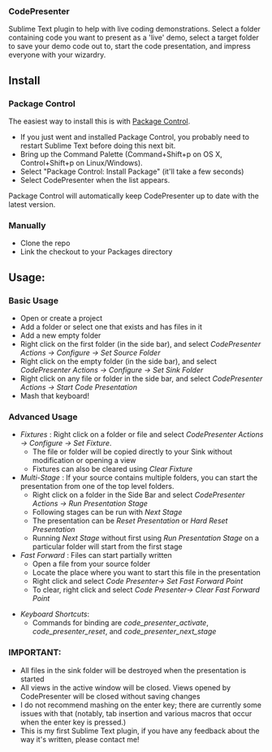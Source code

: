 ### CodePresenter

Sublime Text plugin to help with live coding demonstrations. Select a folder 
containing code you want to present as a 'live' demo, select a target folder to
save your demo code out to, start the code presentation, and impress everyone
with your wizardry.

## Install

### Package Control

The easiest way to install this is with [Package Control](http://wbond.net/sublime\_packages/package\_control).

 * If you just went and installed Package Control, you probably need to restart Sublime Text before doing this next bit.
 * Bring up the Command Palette (Command+Shift+p on OS X, Control+Shift+p on Linux/Windows).
 * Select "Package Control: Install Package" (it'll take a few seconds)
 * Select CodePresenter when the list appears.

Package Control will automatically keep CodePresenter up to date with the latest version.

### Manually
 * Clone the repo
 * Link the checkout to your Packages directory


## Usage:

### Basic Usage
  * Open or create a project
  * Add a folder or select one that exists and has files in it
  * Add a new empty folder
  * Right click on the first folder (in the side bar), and select
        *CodePresenter Actions -> Configure -> Set Source Folder*
  * Right click on the empty folder (in the side bar), and select
        *CodePresenter Actions -> Configure -> Set Sink Folder*
  * Right click on any file or folder in the side bar, and select
        *CodePresenter Actions -> Start Code Presentation*
  * Mash that keyboard!
  
### Advanced Usage
 * _Fixtures_ : Right click on a folder or file and select *CodePresenter Actions -> Configure -> Set Fixture*.
   + The file or folder will be copied directly to your Sink without modification or opening a view
   + Fixtures can also be cleared using *Clear Fixture*
 * _Multi-Stage_ : If your source contains multiple folders, you can start the presentation from one of the top level folders. 
   + Right click on a folder in the Side Bar and select *CodePresenter Actions -> Run Presentation Stage*
   + Following stages can be run with *Next Stage*
   + The presentation can be *Reset Presentation* or *Hard Reset Presentation*
   + Running *Next Stage* without first using *Run Presentation Stage* on a particular folder will start from the first stage
 * _Fast Forward_ : Files can start partially written
   + Open a file from your source folder
   + Locate the place where you want to start this file in the presentation
   + Right click and select *Code Presenter-> Set Fast Forward Point*
   + To clear, right click and select *Code Presenter-> Clear Fast Forward Point*
+  _Keyboard Shortcuts_:
    *  Commands for binding are *code_presenter_activate*, *code_presenter_reset*, and *code_presenter_next_stage*
  
### IMPORTANT:

  * All files in the sink folder will be destroyed when the presentation is started
  * All views in the active window will be closed. Views opened by CodePresenter will be closed without saving changes
  * I do not recommend mashing on the enter key; there are currently some issues with that (notably, tab insertion and various macros that occur when the enter key is pressed.)
  * This is my first Sublime Text plugin, if you have any feedback about the way it's written, please contact me!
